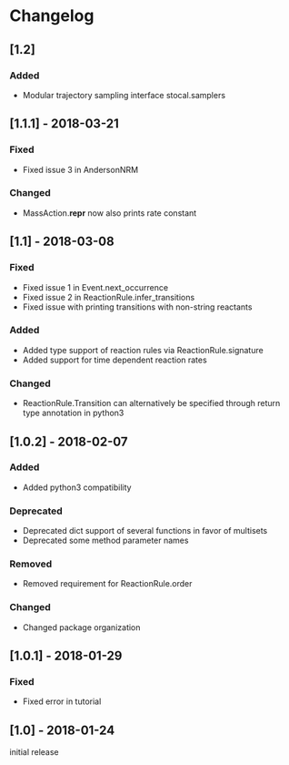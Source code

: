 # Changelog

## [1.2]

### Added
- Modular trajectory sampling interface stocal.samplers


## [1.1.1] - 2018-03-21

### Fixed
- Fixed issue 3 in AndersonNRM

### Changed
- MassAction.__repr__ now also prints rate constant


## [1.1] - 2018-03-08

### Fixed
- Fixed issue 1 in Event.next_occurrence
- Fixed issue 2 in ReactionRule.infer_transitions
- Fixed issue with printing transitions with non-string reactants

### Added
- Added type support of reaction rules via ReactionRule.signature
- Added support for time dependent reaction rates

### Changed
- ReactionRule.Transition can alternatively be specified through return type annotation in python3


## [1.0.2] - 2018-02-07

### Added
- Added python3 compatibility

### Deprecated
- Deprecated dict support of several functions in favor of multisets
- Deprecated some method parameter names

### Removed
- Removed requirement for ReactionRule.order

### Changed
- Changed package organization


## [1.0.1] - 2018-01-29

### Fixed
- Fixed error in tutorial


## [1.0] - 2018-01-24

initial release
